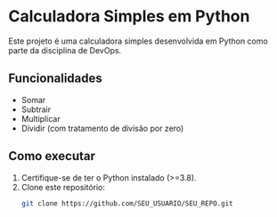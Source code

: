 # Calculadora Simples em Python

Este projeto é uma calculadora simples desenvolvida em Python como parte da disciplina de DevOps.

## Funcionalidades
- Somar
- Subtrair
- Multiplicar
- Dividir (com tratamento de divisão por zero)

## Como executar
1. Certifique-se de ter o Python instalado (>=3.8).
2. Clone este repositório:
   ```bash
   git clone https://github.com/SEU_USUARIO/SEU_REPO.git